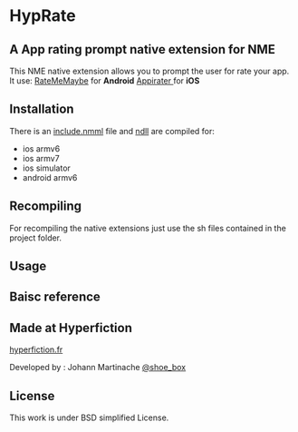 HypRate
=============================
A App rating prompt native extension for NME
-----------------------------

This NME native extension allows you to prompt the user for rate your app.
It use:
[RateMeMaybe]( https://github.com/Kopfgeldjaeger/RateMeMaybe ) for <b>Android</b>
[Appirater ]( https://github.com/arashpayan/appirater/ ) for <b>iOS</b>

Installation
------------
There is an [include.nmml]() file and [ndll]() are compiled for:
* ios armv6
* ios armv7
* ios simulator
* android armv6

Recompiling
-----------
For recompiling the native extensions just use the sh files contained in the project folder.

Usage
-----


Baisc reference
---------------


Made at Hyperfiction
--------------------
[hyperfiction.fr](http://hyperfiction.fr)

Developed by :
Johann Martinache
[@shoe_box](https://twitter.com/shoe_box)

License
-------
This work is under BSD simplified License.
